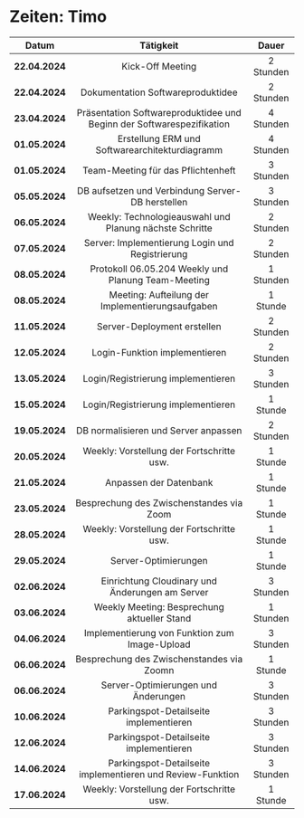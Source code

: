 # Zeiten: Timo

|     Datum      |             Tätigkeit             |   Dauer   |
| :------------: | :-------------------------------: | :-------: |
| **22.04.2024** |         Kick-Off Meeting          | 2 Stunden |
| **22.04.2024** | Dokumentation Softwareproduktidee | 2 Stunden |
| **23.04.2024** | Präsentation Softwareproduktidee und Beginn der Softwarespezifikation | 4 Stunden  |
|   **01.05.2024**   |                    Erstellung ERM und Softwarearchitekturdiagramm               | 4 Stunden  |
|   **01.05.2024**   |                   Team-Meeting für das Pflichtenheft               | 3 Stunden  |
|   **05.05.2024**   |                   DB aufsetzen und Verbindung Server-DB herstellen                |  3 Stunden  |
|   **06.05.2024**   |          Weekly: Technologieauswahl und Planung nächste Schritte                          | 2 Stunden  |
|   **07.05.2024**   |         Server: Implementierung Login und Registrierung                         | 2 Stunden  |
|   **08.05.2024**   |          Protokoll 06.05.204 Weekly und Planung Team-Meeting                          | 1 Stunden  |
|   **08.05.2024**   |          Meeting: Aufteilung der Implementierungsaufgaben                             | 1 Stunde  |
|   **11.05.2024**   |          Server-Deployment erstellen                             | 2 Stunden  |
|   **12.05.2024**   |          Login-Funktion implementieren                            | 2 Stunden  |
|   **13.05.2024**   |          Login/Registrierung implementieren                           | 3 Stunden  |
|   **15.05.2024**   |          Login/Registrierung implementieren                          | 1 Stunde  |
|   **19.05.2024**   |          DB normalisieren und Server anpassen                        | 2 Stunden  |
|   **20.05.2024**   |          Weekly: Vorstellung der Fortschritte usw.                         | 1 Stunde  |
|   **21.05.2024**   |          Anpassen der Datenbank                          | 1 Stunde  |
|   **23.05.2024**   |          Besprechung des Zwischenstandes via Zoom                         | 1 Stunde  |
|   **28.05.2024**   |          Weekly: Vorstellung der Fortschritte usw.                         | 1 Stunde  |
| **29.05.2024** |                      Server-Optimierungen                     |  1 Stunde   |
| **02.06.2024** |                      Einrichtung Cloudinary und Änderungen am Server                      |  3 Stunden  |
| **03.06.2024** |           Weekly Meeting: Besprechung aktueller Stand           |  1 Stunden  |
| **04.06.2024** |                      Implementierung von Funktion zum Image-Upload                     |  3 Stunden  |
| **06.06.2024** |                      Besprechung des Zwischenstandes via Zoomn                      |  1 Stunde  |
| **06.06.2024** |                      Server-Optimierungen und Änderungen                      |  3 Stunden  |
| **10.06.2024** |                      Parkingspot-Detailseite implementieren                      |  3 Stunden  |
| **12.06.2024** |                      Parkingspot-Detailseite implementieren                      |  3 Stunden  |
| **14.06.2024** |                      Parkingspot-Detailseite implementieren und Review-Funktion                      |  3 Stunden  |
| **17.06.2024** |                      Weekly: Vorstellung der Fortschritte usw.                      |  1 Stunde  |
